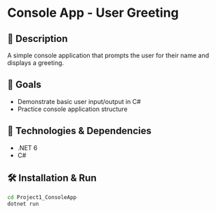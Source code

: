 # Console App - User Greeting

## 📝 Description
A simple console application that prompts the user for their name and displays a greeting.

## 🎯 Goals
- Demonstrate basic user input/output in C#
- Practice console application structure

## 🧰 Technologies & Dependencies
- .NET 6
- C#

## 🛠️ Installation & Run

```bash
cd Project1_ConsoleApp
dotnet run
